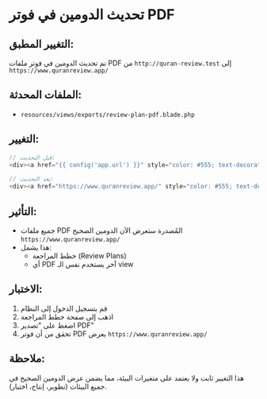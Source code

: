 # تحديث الدومين في فوتر PDF

## التغيير المطبق:
تم تحديث الدومين في فوتر ملفات PDF من `http://quran-review.test` إلى `https://www.quranreview.app/`

## الملفات المحدثة:
- `resources/views/exports/review-plan-pdf.blade.php`

## التغيير:
```php
// قبل التحديث:
<div><a href="{{ config('app.url') }}" style="color: #555; text-decoration: none;">{{ config('app.url') }}</a></div>

// بعد التحديث:
<div><a href="https://www.quranreview.app/" style="color: #555; text-decoration: none;">https://www.quranreview.app/</a></div>
```

## التأثير:
- جميع ملفات PDF المُصدرة ستعرض الآن الدومين الصحيح `https://www.quranreview.app/`
- هذا يشمل:
  - خطط المراجعة (Review Plans)
  - أي PDF آخر يستخدم نفس الـ view

## الاختبار:
1. قم بتسجيل الدخول إلى النظام
2. اذهب إلى صفحة خطط المراجعة
3. اضغط على "تصدير PDF"
4. تحقق من أن فوتر PDF يعرض `https://www.quranreview.app/`

## ملاحظة:
هذا التغيير ثابت ولا يعتمد على متغيرات البيئة، مما يضمن عرض الدومين الصحيح في جميع البيئات (تطوير، إنتاج، اختبار).
